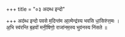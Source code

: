 +++
title = "०३ अदब्ध इन्दो"

+++
अद॑ब्ध इन्दो पवसे म॒दिन्त॑म आ॒त्मेन्द्र॑स्य भवसि धा॒सिरु॑त्त॒मः ।  
अ॒भि स्व॑रन्ति ब॒हवो॑ मनी॒षिणो॒ राजा॑नम॒स्य भुव॑नस्य निंसते ॥